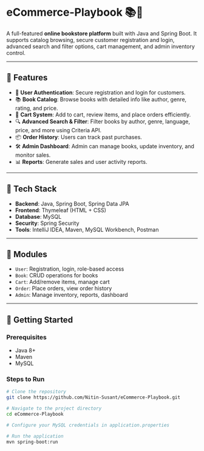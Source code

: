 # eCommerce-Playbook 📚🛒

A full-featured **online bookstore platform** built with Java and Spring Boot. It supports catalog browsing, secure customer registration and login, advanced search and filter options, cart management, and admin inventory control.

---

## 🌟 Features

- 🔐 **User Authentication**: Secure registration and login for customers.
- 📚 **Book Catalog**: Browse books with detailed info like author, genre, rating, and price.
- 🛒 **Cart System**: Add to cart, review items, and place orders efficiently.
- 🔍 **Advanced Search & Filter**: Filter books by author, genre, language, price, and more using Criteria API.
- 📦 **Order History**: Users can track past purchases.
- 🛠 **Admin Dashboard**: Admin can manage books, update inventory, and monitor sales.
- 📊 **Reports**: Generate sales and user activity reports.

---

## 🧰 Tech Stack

- **Backend**: Java, Spring Boot, Spring Data JPA
- **Frontend**: Thymeleaf (HTML + CSS)
- **Database**: MySQL
- **Security**: Spring Security
- **Tools**: IntelliJ IDEA, Maven, MySQL Workbench, Postman

---

## 📁 Modules

- `User`: Registration, login, role-based access
- `Book`: CRUD operations for books
- `Cart`: Add/remove items, manage cart
- `Order`: Place orders, view order history
- `Admin`: Manage inventory, reports, dashboard

---

## 🚀 Getting Started

### Prerequisites
- Java 8+
- Maven
- MySQL

### Steps to Run

```bash
# Clone the repository
git clone https://github.com/Nitin-Susant/eCommerce-Playbook.git

# Navigate to the project directory
cd eCommerce-Playbook

# Configure your MySQL credentials in application.properties

# Run the application
mvn spring-boot:run
